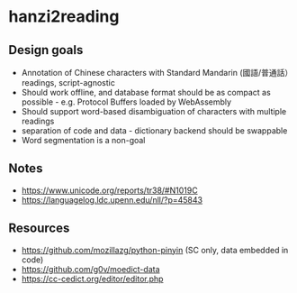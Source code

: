 # hanzi2reading

## Design goals
* Annotation of Chinese characters with Standard Mandarin (國語/普通話）readings, script-agnostic
* Should work offline, and database format should be as compact as possible - e.g. Protocol Buffers loaded by WebAssembly
* Should support word-based disambiguation of characters with multiple readings
* separation of code and data - dictionary backend should be swappable
* Word segmentation is a non-goal

## Notes
* https://www.unicode.org/reports/tr38/#N1019C
* https://languagelog.ldc.upenn.edu/nll/?p=45843

## Resources
* https://github.com/mozillazg/python-pinyin (SC only, data embedded in code)
* https://github.com/g0v/moedict-data
* https://cc-cedict.org/editor/editor.php
